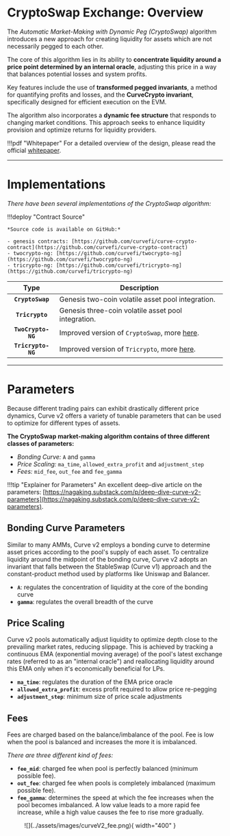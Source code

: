 <h1>CryptoSwap Exchange: Overview</h1>

The *Automatic Market-Making with Dynamic Peg (CryptoSwap)* algorithm introduces a new approach for creating liquidity for assets which are not necessarily pegged to each other.

The core of this algorithm lies in its ability to **concentrate liquidity around a price point determined by an internal oracle**, adjusting this price in a way that balances potential losses and system profits.

Key features include the use of **transformed pegged invariants**, a method for quantifying profits and losses, and the **CurveCrypto invariant**, specifically designed for efficient execution on the EVM.

The algorithm also incorporates a **dynamic fee structure** that responds to changing market conditions. This approach seeks to enhance liquidity provision and optimize returns for liquidity providers.

!!!pdf "Whitepaper"
    For a detailed overview of the design, please read the official [whitepaper](../assets/pdf/whitepaper_cryptoswap.pdf).


---


# **Implementations**

*There have been several implementations of the CryptoSwap algorithm:*

!!!deploy "Contract Source"

    *Source code is available on GitHub:*

    - genesis contracts: [https://github.com/curvefi/curve-crypto-contract](https://github.com/curvefi/curve-crypto-contract)
    - twocrypto-ng: [https://github.com/curvefi/twocrypto-ng](https://github.com/curvefi/twocrypto-ng)
    - tricrypto-ng: [https://github.com/curvefi/tricrypto-ng](https://github.com/curvefi/tricrypto-ng)


| Type               | Description                                                            |
| :----------------: | ---------------------------------------------------------------------- |
| **`CryptoSwap`**   | Genesis two-coin volatile asset pool integration.                      |
| **`Tricrypto`**    | Genesis three-coin volatile asset pool integration.                    |
| **`TwoCrypto-NG`** | Improved version of `CryptoSwap`, more [here](./twocrypto-ng/overview.md). |
| **`Tricrypto-NG`** | Improved version of `Tricrypto`, more [here](./tricrypto-ng/overview.md).  |


---


# **Parameters**

Because different trading pairs can exhibit drastically different price dynamics, Curve v2 offers a variety of tunable parameters that can be used to optimize for different types of assets.

**The CryptoSwap market-making algorithm contains of three different classes of parameters:**

- *Bonding Curve:* `A` and `gamma`
- *Price Scaling:* `ma_time`, `allowed_extra_profit` and `adjustment_step`
- *Fees:* `mid_fee`, `out_fee` and `fee_gamma`

!!!tip "Explainer for Parameters"
    An excellent deep-dive article on the parameters: [https://nagaking.substack.com/p/deep-dive-curve-v2-parameters](https://nagaking.substack.com/p/deep-dive-curve-v2-parameters).


## **Bonding Curve Parameters**
Similar to many AMMs, Curve v2 employs a bonding curve to determine asset prices according to the pool's supply of each asset. To centralize liquidity around the midpoint of the bonding curve, Curve v2 adopts an invariant that falls between the StableSwap (Curve v1) approach and the constant-product method used by platforms like Uniswap and Balancer.

- **`A`**: regulates the concentration of liquidity at the core of the bonding curve
- **`gamma`**: regulates the overall breadth of the curve


## **Price Scaling**
Curve v2 pools automatically adjust liquidity to optimize depth close to the prevailing market rates, reducing slippage. This is achieved by tracking a continuous EMA (exponential moving average) of the pool's latest exchange rates (referred to as an "internal oracle") and reallocating liquidity around this EMA only when it's economically beneficial for LPs.

- **`ma_time`**: regulates the duration of the EMA price oracle
- **`allowed_extra_profit`**: excess profit required to allow price re-pegging
- **`adjustment_step`**: minimum size of price scale adjustments


## **Fees**
Fees are charged based on the balance/imbalance of the pool. Fee is low when the pool is balanced and increases the more it is imbalanced.

*There are three different kind of fees:*

- **`fee_mid`**: charged fee when pool is perfectly balanced (minimum possible fee).
- **`out_fee`**: charged fee when pools is completely imbalanced (maximum possible fee).
- **`fee_gamma`**: determines the speed at which the fee increases when the pool becomes imbalanced. A low value leads to a more rapid fee increase, while a high value causes the fee to rise more gradually.


<figure markdown>
  ![](../assets/images/curveV2_fee.png){ width="400" }
  <figcaption></figcaption>
</figure>
